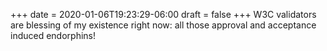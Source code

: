 +++
date = 2020-01-06T19:23:29-06:00
draft = false
+++
W3C validators are blessing of my existence right now: all those approval and acceptance induced endorphins!